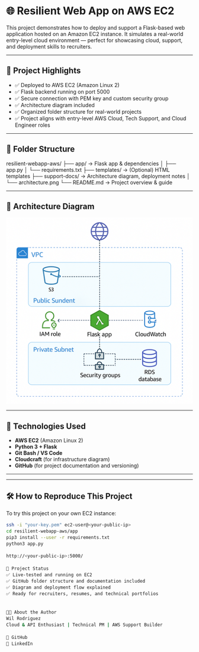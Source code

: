 # 🌐 Resilient Web App on AWS EC2

This project demonstrates how to deploy and support a Flask-based web application hosted on an Amazon EC2 instance. It simulates a real-world entry-level cloud environment — perfect for showcasing cloud, support, and deployment skills to recruiters.

---

## 🚀 Project Highlights

- ✅ Deployed to AWS EC2 (Amazon Linux 2)
- ✅ Flask backend running on port 5000
- ✅ Secure connection with PEM key and custom security group
- ✅ Architecture diagram included
- ✅ Organized folder structure for real-world projects
- ✅ Project aligns with entry-level AWS Cloud, Tech Support, and Cloud Engineer roles

---

## 📁 Folder Structure

resilient-webapp-aws/
├── app/               → Flask app & dependencies
│   ├── app.py
│   └── requirements.txt
├── templates/         → (Optional) HTML templates
├── support-docs/      → Architecture diagram, deployment notes
│   └── architecture.png
└── README.md          → Project overview & guide


---

## 📐 Architecture Diagram

![Architecture](support-docs/resilient-webapp%20diagram.png)



---

## 🧰 Technologies Used

- **AWS EC2** (Amazon Linux 2)
- **Python 3 + Flask**
- **Git Bash / VS Code**
- **Cloudcraft** (for infrastructure diagram)
- **GitHub** (for project documentation and versioning)

---

---

## 🛠️ How to Reproduce This Project

To try this project on your own EC2 instance:

```bash
ssh -i "your-key.pem" ec2-user@<your-public-ip>
cd resilient-webapp-aws/app
pip3 install --user -r requirements.txt
python3 app.py

http://<your-public-ip>:5000/

🎯 Project Status
✅ Live-tested and running on EC2
✅ GitHub folder structure and documentation included
✅ Diagram and deployment flow explained
✅ Ready for recruiters, resumes, and technical portfolios


👨‍💻 About the Author
Wil Rodriguez
Cloud & API Enthusiast | Technical PM | AWS Support Builder

📁 GitHub
🔗 LinkedIn
